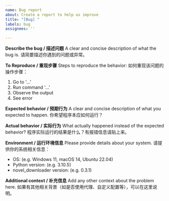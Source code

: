 ```yaml
---
name: Bug report
about: Create a report to help us improve
title: "[Bug] "
labels: bug
assignees: ''

---
```


**Describe the bug / 描述问题**
A clear and concise description of what the bug is.
请简要描述你遇到的问题或异常。

**To Reproduce / 重现步骤**
Steps to reproduce the behavior:
如何重现该问题的操作步骤：

1. Go to '...'
2. Run command '...'
3. Observe the output
4. See error

**Expected behavior / 预期行为**
A clear and concise description of what you expected to happen.
你希望程序本应如何运行？

**Actual behavior / 实际行为**
What actually happened instead of the expected behavior?
程序实际运行的结果是什么？有报错信息请贴上来。

**Environment / 运行环境信息**
Please provide details about your system.
请提供你的系统相关信息：

- OS: (e.g. Windows 11, macOS 14, Ubuntu 22.04)
- Python version: (e.g. 3.10.5)
- novel_downloader version: (e.g. 0.3.1)

**Additional context / 补充信息**
Add any other context about the problem here.
如果有其他相关背景（如是否使用代理、自定义配置等），可以在这里说明。
